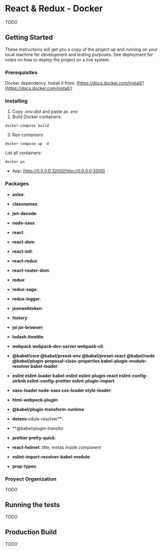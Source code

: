 # React & Redux - Docker

_TODO_

## Getting Started

These instructions will get you a copy of the project up and running on your local machine for development and testing purposes. See deployment for notes on how to deploy the project on a live system.

### Prerequisites

Docker dependency. Install it from: [https://docs.docker.com/install/](https://docs.docker.com/install/)

### Installing

1. Copy _.env.dist_ and paste as _.env_
2. Build Docker containers:

```
docker-compose build
```

3. Run containers:

```
docker-compose up -d
```

List all containers:

```
docker ps
```

- App: [http://0.0.0.0:3200](http://0.0.0.0:3200)

### Packages

- **axios**:
- **classnames**:
- **jwt-decode**:
- **node-sass**:
- **react**:
- **react-dom**:
- **react-intl**:
- **react-redux**:
- **react-router-dom**:
- **redux**:
- **redux-saga**:
- **redux-logger**:
- **jsonwebtoken**:
- **history**:
- **joi joi-browser**:
- **lodash.throttle**:

- **webpack webpack-dev-server webpack-cli**:
- **@babel/core @babel/preset-env @babel/preset-react @babel/node @babel/plugin-proposal-class-properties babel-plugin-module-resolver babel-loader**:
- **eslint eslint-loader babel-eslint eslint-plugin-react eslint-config-airbnb eslint-config-prettier eslint-plugin-import**:
- **sass-loader node-sass css-loader style-loader**:
- **html-webpack-plugin**:
- **@babel/plugin-transform-runtime**:
- **dotenv**:odule-resolver\*\*:
- \*\*@babel/plugin-transfor
- **prettier pretty-quick**:
- **react-helmet**: title, metas inside component
- **eslint-import-resolver-babel-module**:
- **prop-types**:

### Proyect Organization

_TODO_

## Running the tests

_TODO_

## Production Build

_TODO_
